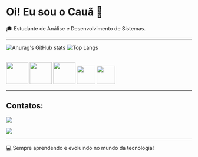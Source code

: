 # Oi! Eu sou o Cauã 👋


🎓 Estudante de  Análise e Desenvolvimento de Sistemas.  



---
 ![Anurag's GitHub stats](https://github-readme-stats.vercel.app/api?username=cauacouto&show_icons=true&theme=radical)
![Top Langs](https://github-readme-stats.vercel.app/api/top-langs/?username=cauacouto&&theme=dark&layout=compact)

<div style="display: inline_block"><br>

<img aling="center" height="60" width="60" src="https://cdn.jsdelivr.net/gh/devicons/devicon@latest/icons/java/java-original-wordmark.svg" wi />
  <img    aling="center" height="60" width="60"  src="https://cdn.jsdelivr.net/gh/devicons/devicon@latest/icons/spring/spring-original-wordmark.svg" />
    <img   aling="center" height="60" width="60" src="https://cdn.jsdelivr.net/gh/devicons/devicon@latest/icons/html5/html5-original-wordmark.svg" />
       <img  aling="center" height="50" width="50"  src="https://cdn.jsdelivr.net/gh/devicons/devicon@latest/icons/css3/css3-original.svg" />
             <img    aling="center" height="50" width="50"  src="https://cdn.jsdelivr.net/gh/devicons/devicon@latest/icons/javascript/javascript-original.svg" />
      
               
          
          

</div>




---

## Contatos:
 <a href = "mailto:cauacouto022@gmail.com"><img src="https://img.shields.io/badge/-Gmail-%23333?style=for-the-badge&logo=gmail&logoColor=white" target="_blank"></a>

 <a href="https://www.linkedin.com/in/https://www.linkedin.com/in/cau%C3%A3-couto-2848712b1" target="_blank"><img src="https://img.shields.io/badge/-LinkedIn-%230077B5?style=for-the-badge&logo=linkedin&logoColor=white" target="_blank"></a> 

---

💻 Sempre aprendendo e evoluindo no mundo da tecnologia!








